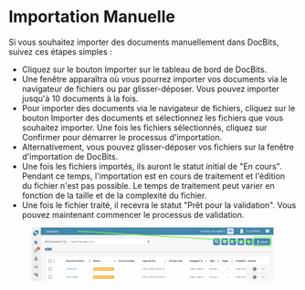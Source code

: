 # Importation Manuelle

Si vous souhaitez importer des documents manuellement dans DocBits, suivez ces étapes simples :

* Cliquez sur le bouton Importer sur le tableau de bord de DocBits.
* Une fenêtre apparaîtra où vous pourrez importer vos documents via le navigateur de fichiers ou par glisser-déposer. Vous pouvez importer jusqu'à 10 documents à la fois.
* Pour importer des documents via le navigateur de fichiers, cliquez sur le bouton Importer des documents et sélectionnez les fichiers que vous souhaitez importer. Une fois les fichiers sélectionnés, cliquez sur Confirmer pour démarrer le processus d'importation.
* Alternativement, vous pouvez glisser-déposer vos fichiers sur la fenêtre d'importation de DocBits.
* Une fois les fichiers importés, ils auront le statut initial de "En cours". Pendant ce temps, l'importation est en cours de traitement et l'édition du fichier n'est pas possible. Le temps de traitement peut varier en fonction de la taille et de la complexité du fichier.
* Une fois le fichier traité, il recevra le statut "Prêt pour la validation". Vous pouvez maintenant commencer le processus de validation.

<figure><img src="../../.gitbook/assets/manual-import1.png" alt=""><figcaption></figcaption></figure>
